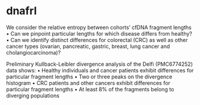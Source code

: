 # dnafrl

We consider the relative entropy between cohorts’ cfDNA fragment lengths
• Can we pinpoint particular lengths for which disease differs from healthy?
• Can we identify distinct differences for colorectal (CRC) as well as other cancer types (ovarian, pancreatic, gastric, breast, lung cancer and cholangiocarcinoma)?

Preliminary Kullback-Leibler divergence analysis of the Delfi (PMC6774252) data shows:
• Healthy individuals and cancer patients exhibit differences for
particular fragment lengths
• Two or three peaks on the divergence histogram
• CRC patients and other cancers exhibit differences for particular
fragment lengths
• At least 8% of the fragments belong to diverging populations
